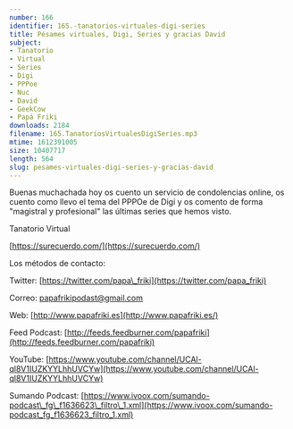 ```yaml
---
number: 166
identifier: 165.-tanatorios-virtuales-digi-series
title: Pésames virtuales, Digi, Series y gracias David
subject:
- Tanatorio
- Virtual
- Series
- Digi
- PPPoe
- Nuc
- David
- GeekCow
- Papá Friki
downloads: 2184
filename: 165.TanatoriosVirtualesDigiSeries.mp3
mtime: 1612391005
size: 10407717
length: 564
slug: pesames-virtuales-digi-series-y-gracias-david
---
```

Buenas muchachada hoy os cuento un servicio de condolencias online, os cuento como llevo el tema del PPPOe de Digi y os comento de forma "magistral y profesional" las últimas series que hemos visto.  

Tanatorio Virtual

[https://surecuerdo.com/](https://surecuerdo.com/)  

Los métodos de contacto:  

Twitter: [https://twitter.com/papa\_friki](https://twitter.com/papa_friki)

Correo: [papafrikipodast@gmail.com](https://archive.org/details/papafrikipodast@gmail.com)

Web: [http://www.papafriki.es](http://www.papafriki.es/)

Feed Podcast: [http://feeds.feedburner.com/papafriki](http://feeds.feedburner.com/papafriki)

YouTube: [https://www.youtube.com/channel/UCAl-ql8V1IUZKYYLhhUVCYw](https://www.youtube.com/channel/UCAl-ql8V1IUZKYYLhhUVCYw)  

Sumando Podcast: [https://www.ivoox.com/sumando-podcast\_fg\_f1636623\_filtro\_1.xml](https://www.ivoox.com/sumando-podcast_fg_f1636623_filtro_1.xml)